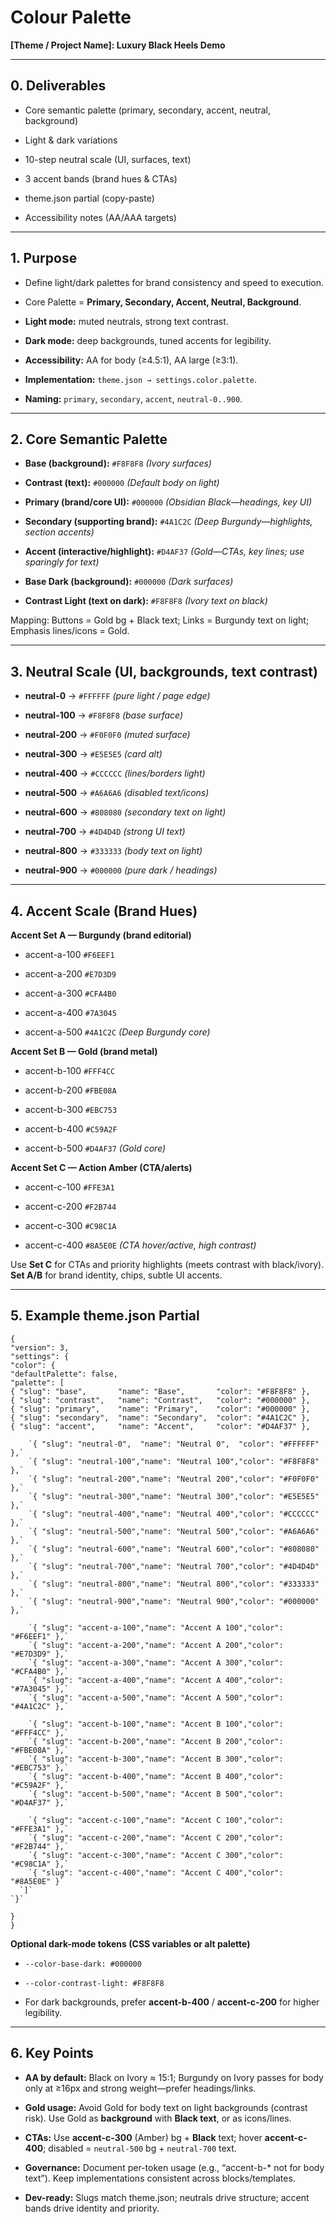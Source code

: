 # **Colour Palette**

**\[Theme / Project Name\]: Luxury Black Heels Demo**

---

## **0\. Deliverables**

* Core semantic palette (primary, secondary, accent, neutral, background)

* Light & dark variations

* 10-step neutral scale (UI, surfaces, text)

* 3 accent bands (brand hues & CTAs)

* theme.json partial (copy-paste)

* Accessibility notes (AA/AAA targets)

---

## **1\. Purpose**

* Define light/dark palettes for brand consistency and speed to execution.

* Core Palette \= **Primary, Secondary, Accent, Neutral, Background**.

* **Light mode:** muted neutrals, strong text contrast.

* **Dark mode:** deep backgrounds, tuned accents for legibility.

* **Accessibility:** AA for body (≥4.5:1), AA large (≥3:1).

* **Implementation:** `theme.json → settings.color.palette`.

* **Naming:** `primary`, `secondary`, `accent`, `neutral-0..900`.

---

## **2\. Core Semantic Palette**

* **Base (background):** `#F8F8F8` *(Ivory surfaces)*

* **Contrast (text):** `#000000` *(Default body on light)*

* **Primary (brand/core UI):** `#000000` *(Obsidian Black—headings, key UI)*

* **Secondary (supporting brand):** `#4A1C2C` *(Deep Burgundy—highlights, section accents)*

* **Accent (interactive/highlight):** `#D4AF37` *(Gold—CTAs, key lines; use sparingly for text)*

* **Base Dark (background):** `#000000` *(Dark surfaces)*

* **Contrast Light (text on dark):** `#F8F8F8` *(Ivory text on black)*

Mapping: Buttons \= Gold bg \+ Black text; Links \= Burgundy text on light; Emphasis lines/icons \= Gold.

---

## **3\. Neutral Scale (UI, backgrounds, text contrast)**

* **neutral-0** → `#FFFFFF` *(pure light / page edge)*

* **neutral-100** → `#F8F8F8` *(base surface)*

* **neutral-200** → `#F0F0F0` *(muted surface)*

* **neutral-300** → `#E5E5E5` *(card alt)*

* **neutral-400** → `#CCCCCC` *(lines/borders light)*

* **neutral-500** → `#A6A6A6` *(disabled text/icons)*

* **neutral-600** → `#808080` *(secondary text on light)*

* **neutral-700** → `#4D4D4D` *(strong UI text)*

* **neutral-800** → `#333333` *(body text on light)*

* **neutral-900** → `#000000` *(pure dark / headings)*

---

## **4\. Accent Scale (Brand Hues)**

**Accent Set A — Burgundy (brand editorial)**

* accent-a-100 `#F6EEF1`

* accent-a-200 `#E7D3D9`

* accent-a-300 `#CFA4B0`

* accent-a-400 `#7A3045`

* accent-a-500 `#4A1C2C` *(Deep Burgundy core)*

**Accent Set B — Gold (brand metal)**

* accent-b-100 `#FFF4CC`

* accent-b-200 `#FBE08A`

* accent-b-300 `#EBC753`

* accent-b-400 `#C59A2F`

* accent-b-500 `#D4AF37` *(Gold core)*

**Accent Set C — Action Amber (CTA/alerts)**

* accent-c-100 `#FFE3A1`

* accent-c-200 `#F2B744`

* accent-c-300 `#C98C1A`

* accent-c-400 `#8A5E0E` *(CTA hover/active, high contrast)*

Use **Set C** for CTAs and priority highlights (meets contrast with black/ivory). **Set A/B** for brand identity, chips, subtle UI accents.

---

## **5\. Example theme.json Partial**

`{`  
  `"version": 3,`  
  `"settings": {`  
    `"color": {`  
      `"defaultPalette": false,`  
      `"palette": [`  
        `{ "slug": "base",       "name": "Base",       "color": "#F8F8F8" },`  
        `{ "slug": "contrast",   "name": "Contrast",   "color": "#000000" },`  
        `{ "slug": "primary",    "name": "Primary",    "color": "#000000" },`  
        `{ "slug": "secondary",  "name": "Secondary",  "color": "#4A1C2C" },`  
        `{ "slug": "accent",     "name": "Accent",     "color": "#D4AF37" },`

        `{ "slug": "neutral-0",  "name": "Neutral 0",  "color": "#FFFFFF" },`  
        `{ "slug": "neutral-100","name": "Neutral 100","color": "#F8F8F8" },`  
        `{ "slug": "neutral-200","name": "Neutral 200","color": "#F0F0F0" },`  
        `{ "slug": "neutral-300","name": "Neutral 300","color": "#E5E5E5" },`  
        `{ "slug": "neutral-400","name": "Neutral 400","color": "#CCCCCC" },`  
        `{ "slug": "neutral-500","name": "Neutral 500","color": "#A6A6A6" },`  
        `{ "slug": "neutral-600","name": "Neutral 600","color": "#808080" },`  
        `{ "slug": "neutral-700","name": "Neutral 700","color": "#4D4D4D" },`  
        `{ "slug": "neutral-800","name": "Neutral 800","color": "#333333" },`  
        `{ "slug": "neutral-900","name": "Neutral 900","color": "#000000" },`

        `{ "slug": "accent-a-100","name": "Accent A 100","color": "#F6EEF1" },`  
        `{ "slug": "accent-a-200","name": "Accent A 200","color": "#E7D3D9" },`  
        `{ "slug": "accent-a-300","name": "Accent A 300","color": "#CFA4B0" },`  
        `{ "slug": "accent-a-400","name": "Accent A 400","color": "#7A3045" },`  
        `{ "slug": "accent-a-500","name": "Accent A 500","color": "#4A1C2C" },`

        `{ "slug": "accent-b-100","name": "Accent B 100","color": "#FFF4CC" },`  
        `{ "slug": "accent-b-200","name": "Accent B 200","color": "#FBE08A" },`  
        `{ "slug": "accent-b-300","name": "Accent B 300","color": "#EBC753" },`  
        `{ "slug": "accent-b-400","name": "Accent B 400","color": "#C59A2F" },`  
        `{ "slug": "accent-b-500","name": "Accent B 500","color": "#D4AF37" },`

        `{ "slug": "accent-c-100","name": "Accent C 100","color": "#FFE3A1" },`  
        `{ "slug": "accent-c-200","name": "Accent C 200","color": "#F2B744" },`  
        `{ "slug": "accent-c-300","name": "Accent C 300","color": "#C98C1A" },`  
        `{ "slug": "accent-c-400","name": "Accent C 400","color": "#8A5E0E" }`  
      `]`  
    `}`  
  `}`  
`}`

**Optional dark-mode tokens (CSS variables or alt palette)**

* `--color-base-dark: #000000`

* `--color-contrast-light: #F8F8F8`

* For dark backgrounds, prefer **accent-b-400** / **accent-c-200** for higher legibility.

---

## **6\. Key Points**

* **AA by default:** Black on Ivory ≈ 15:1; Burgundy on Ivory passes for body only at ≥16px and strong weight—prefer headings/links.

* **Gold usage:** Avoid Gold for body text on light backgrounds (contrast risk). Use Gold as **background** with **Black text**, or as icons/lines.

* **CTAs:** Use **accent-c-300** (Amber) bg \+ **Black** text; hover **accent-c-400**; disabled \= `neutral-500` bg \+ `neutral-700` text.

* **Governance:** Document per-token usage (e.g., “accent-b-\* not for body text”). Keep implementations consistent across blocks/templates.

* **Dev-ready:** Slugs match theme.json; neutrals drive structure; accent bands drive identity and priority.

